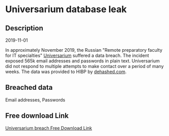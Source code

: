 # Universarium database leak

## Description

2019-11-01

In approximately November 2019, the Russian &quot;Remote preparatory faculty for IT specialties&quot; <a href="https://universarium.org/" target="_blank" rel="noopener">Universarium</a> suffered a data breach. The incident exposed 565k email addresses and passwords in plain text. Universarium did not respond to multiple attempts to make contact over a period of many weeks. The data was provided to HIBP by <a href="https://dehashed.com/" target="_blank" rel="noopener">dehashed.com</a>.

## Breached data

Email addresses, Passwords

## Free download Link

[Universarium breach Free Download Link](https://tinyurl.com/2b2k277t)